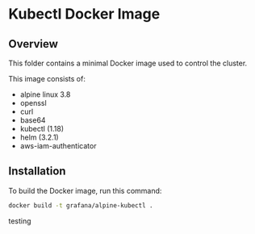 # Kubectl Docker Image

## Overview

This folder contains a minimal Docker image used to control the cluster.

This image consists of:

- alpine linux 3.8
- openssl
- curl
- base64
- kubectl (1.18)
- helm (3.2.1)
- aws-iam-authenticator

## Installation

To build the Docker image, run this command:

```bash
docker build -t grafana/alpine-kubectl .
```
testing
